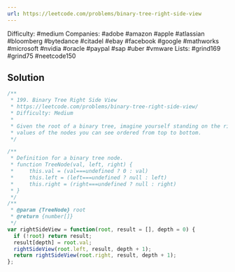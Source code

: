 ```yaml
---
url: https://leetcode.com/problems/binary-tree-right-side-view
---
```


Difficulty: #medium
Companies: #adobe #amazon #apple #atlassian #bloomberg #bytedance #citadel #ebay #facebook #google #mathworks #microsoft #nvidia #oracle #paypal #sap #uber #vmware
Lists: #grind169 #grind75 #neetcode150

## Solution

```javascript
/**
 * 199. Binary Tree Right Side View
 * https://leetcode.com/problems/binary-tree-right-side-view/
 * Difficulty: Medium
 *
 * Given the root of a binary tree, imagine yourself standing on the right side of it, return the
 * values of the nodes you can see ordered from top to bottom.
 */

/**
 * Definition for a binary tree node.
 * function TreeNode(val, left, right) {
 *     this.val = (val===undefined ? 0 : val)
 *     this.left = (left===undefined ? null : left)
 *     this.right = (right===undefined ? null : right)
 * }
 */
/**
 * @param {TreeNode} root
 * @return {number[]}
 */
var rightSideView = function(root, result = [], depth = 0) {
  if (!root) return result;
  result[depth] = root.val;
  rightSideView(root.left, result, depth + 1);
  return rightSideView(root.right, result, depth + 1);
};

```
